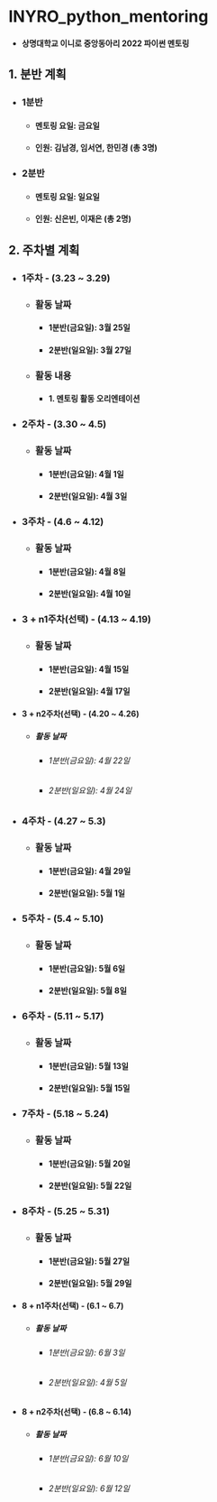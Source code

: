 # INYRO_python_mentoring
* #### 상명대학교 이니로 중앙동아리 2022 파이썬 멘토링

## 1. 분반 계획
* ### 1분반
    - #### 멘토링 요일: 금요일
    - #### 인원: 김남경, 임서연, 한민경 (총 3명)

* ### 2분반
    - #### 멘토링 요일: 일요일
    - #### 인원: 신은빈, 이재은 (총 2명)

## 2. 주차별 계획
* ### 1주차 - (3.23 ~ 3.29)
    - ### 활동 날짜
        + #### 1분반(금요일): 3월 25일
        + #### 2분반(일요일): 3월 27일
    - ### 활동 내용
        + #### 1. 멘토링 활동 오리엔테이션

* ### 2주차 - (3.30 ~ 4.5)
    - ### 활동 날짜
        + #### 1분반(금요일): 4월 1일
        + #### 2분반(일요일): 4월 3일

* ### 3주차 - (4.6 ~ 4.12)
    - ### 활동 날짜
        + #### 1분반(금요일): 4월 8일
        + #### 2분반(일요일): 4월 10일

* ### 3 + n1주차(선택) - (4.13 ~ 4.19)
    - ### 활동 날짜
        + #### 1분반(금요일): 4월 15일
        + #### 2분반(일요일): 4월 17일

- #### 3 + n2주차(선택) - (4.20 ~ 4.26)
    - ##### 활동 날짜
        + ###### 1분반(금요일): 4월 22일
        + ###### 2분반(일요일): 4월 24일

* ### 4주차 - (4.27 ~ 5.3)
    - ### 활동 날짜
        + #### 1분반(금요일): 4월 29일
        + #### 2분반(일요일): 5월 1일

* ### 5주차 - (5.4 ~ 5.10)
    - ### 활동 날짜
        + #### 1분반(금요일): 5월 6일
        + #### 2분반(일요일): 5월 8일
* ### 6주차 - (5.11 ~ 5.17)
    - ### 활동 날짜
        + #### 1분반(금요일): 5월 13일
        + #### 2분반(일요일): 5월 15일

* ### 7주차 - (5.18 ~ 5.24)
    - ### 활동 날짜
        + #### 1분반(금요일): 5월 20일
        + #### 2분반(일요일): 5월 22일

* ### 8주차 - (5.25 ~ 5.31)
    - ### 활동 날짜
        + #### 1분반(금요일): 5월 27일
        + #### 2분반(일요일): 5월 29일

- #### 8 + n1주차(선택) - (6.1 ~ 6.7)
    - ##### 활동 날짜
        + ###### 1분반(금요일): 6월 3일
        + ###### 2분반(일요일): 4월 5일

- #### 8 + n2주차(선택) - (6.8 ~ 6.14)
    - ##### 활동 날짜
        + ###### 1분반(금요일): 6월 10일
        + ###### 2분반(일요일): 6월 12일
